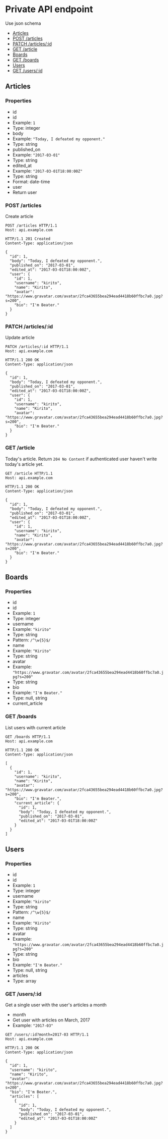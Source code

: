 # Private API endpoint
Use json schema

* [Articles](#articles)
 * [POST /articles](#post-articles)
 * [PATCH /articles/:id](#patch-articlesid)
 * [GET /article](#get-article)
* [Boards](#boards)
 * [GET /boards](#get-boards)
* [Users](#users)
 * [GET /users/:id](#get-usersid)

## Articles


### Properties
* id
 * id
 * Example: `1`
 * Type: integer
* body
 * Example: `"Today, I defeated my opponent."`
 * Type: string
* published_on
 * Example: `"2017-03-01"`
 * Type: string
* edited_at
 * Example: `"2017-03-01T18:00:00Z"`
 * Type: string
 * Format: date-time
* user
 * Return user

### POST /articles
Create article

```
POST /articles HTTP/1.1
Host: api.example.com
```

```
HTTP/1.1 201 Created
Content-Type: application/json

{
  "id": 1,
  "body": "Today, I defeated my opponent.",
  "published_on": "2017-03-01",
  "edited_at": "2017-03-01T18:00:00Z",
  "user": {
    "id": 1,
    "username": "kirito",
    "name": "Kirito",
    "avatar": "https://www.gravatar.com/avatar/2fca43655bea294ead4418b60ffbc7a0.jpg?s=200",
    "bio": "I'm Beater."
  }
}
```

### PATCH /articles/:id
Update article

```
PATCH /articles/:id HTTP/1.1
Host: api.example.com
```

```
HTTP/1.1 200 OK
Content-Type: application/json

{
  "id": 1,
  "body": "Today, I defeated my opponent.",
  "published_on": "2017-03-01",
  "edited_at": "2017-03-01T18:00:00Z",
  "user": {
    "id": 1,
    "username": "kirito",
    "name": "Kirito",
    "avatar": "https://www.gravatar.com/avatar/2fca43655bea294ead4418b60ffbc7a0.jpg?s=200",
    "bio": "I'm Beater."
  }
}
```

### GET /article
Today's article. Return `204 No Content` if authenticated user haven't write today's article yet.

```
GET /article HTTP/1.1
Host: api.example.com
```

```
HTTP/1.1 200 OK
Content-Type: application/json

{
  "id": 1,
  "body": "Today, I defeated my opponent.",
  "published_on": "2017-03-01",
  "edited_at": "2017-03-01T18:00:00Z",
  "user": {
    "id": 1,
    "username": "kirito",
    "name": "Kirito",
    "avatar": "https://www.gravatar.com/avatar/2fca43655bea294ead4418b60ffbc7a0.jpg?s=200",
    "bio": "I'm Beater."
  }
}
```

## Boards


### Properties
* id
 * id
 * Example: `1`
 * Type: integer
* username
 * Example: `"kirito"`
 * Type: string
 * Pattern: `/^\w{5}$/`
* name
 * Example: `"Kirito"`
 * Type: string
* avatar
 * Example: `"https://www.gravatar.com/avatar/2fca43655bea294ead4418b60ffbc7a0.jpg?s=200"`
 * Type: string
* bio
 * Example: `"I'm Beater."`
 * Type: null, string
* current_article

### GET /boards
List users with current article

```
GET /boards HTTP/1.1
Host: api.example.com
```

```
HTTP/1.1 200 OK
Content-Type: application/json

[
  {
    "id": 1,
    "username": "kirito",
    "name": "Kirito",
    "avatar": "https://www.gravatar.com/avatar/2fca43655bea294ead4418b60ffbc7a0.jpg?s=200",
    "bio": "I'm Beater.",
    "current_article": {
      "id": 1,
      "body": "Today, I defeated my opponent.",
      "published_on": "2017-03-01",
      "edited_at": "2017-03-01T18:00:00Z"
    }
  }
]
```

## Users


### Properties
* id
 * id
 * Example: `1`
 * Type: integer
* username
 * Example: `"kirito"`
 * Type: string
 * Pattern: `/^\w{5}$/`
* name
 * Example: `"Kirito"`
 * Type: string
* avatar
 * Example: `"https://www.gravatar.com/avatar/2fca43655bea294ead4418b60ffbc7a0.jpg?s=200"`
 * Type: string
* bio
 * Example: `"I'm Beater."`
 * Type: null, string
* articles
 * Type: array

### GET /users/:id
Get a single user with the user's articles a month

* month
 * Get user with articles on March, 2017
 * Example: `"2017-03"`

```
GET /users/:id?month=2017-03 HTTP/1.1
Host: api.example.com
```

```
HTTP/1.1 200 OK
Content-Type: application/json

{
  "id": 1,
  "username": "kirito",
  "name": "Kirito",
  "avatar": "https://www.gravatar.com/avatar/2fca43655bea294ead4418b60ffbc7a0.jpg?s=200",
  "bio": "I'm Beater.",
  "articles": [
    {
      "id": 1,
      "body": "Today, I defeated my opponent.",
      "published_on": "2017-03-01",
      "edited_at": "2017-03-01T18:00:00Z"
    }
  ]
}
```

